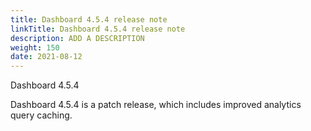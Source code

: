 ```yaml
---
title: Dashboard 4.5.4 release note
linkTitle: Dashboard 4.5.4 release note
description: ADD A DESCRIPTION
weight: 150
date: 2021-08-12
---
```


Dashboard 4.5.4

Dashboard 4.5.4 is a patch release, which includes improved analytics query caching.
